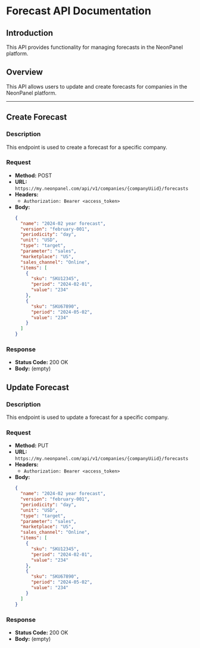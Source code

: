 # Forecast API Documentation

## Introduction
This API provides functionality for managing forecasts in the NeonPanel platform.

## Overview
This API allows users to update and create forecasts for companies in the NeonPanel platform.

---

## Create Forecast

### Description
This endpoint is used to create a forecast for a specific company.

### Request
- **Method:** POST
- **URL:** `https://my.neonpanel.com/api/v1/companies/{companyUiid}/forecasts`
- **Headers:**
    - `Authorization: Bearer <access_token>`
- **Body:**
  ```json
  {
    "name": "2024-02 year forecast",
    "version": "february-001",
    "periodicity": "day",
    "unit": "USD",
    "type": "target",
    "parameter": "sales",
    "marketplace": "US",
    "sales_channel": "Online",
    "items": [
      {
        "sku": "SKU12345",
        "period": "2024-02-01",
        "value": "234"
      },
      {
        "sku": "SKU67890",
        "period": "2024-05-02",
        "value": "234"
      }
    ]
  }
  ```

### Response
- **Status Code:** 200 OK
- **Body:** (empty)


## Update Forecast

### Description
This endpoint is used to update a forecast for a specific company.

### Request
- **Method:** PUT
- **URL:** `https://my.neonpanel.com/api/v1/companies/{companyUiid}/forecasts`
- **Headers:**
    - `Authorization: Bearer <access_token>`
- **Body:**
  ```json
  {
    "name": "2024-02 year forecast",
    "version": "february-001",
    "periodicity": "day",
    "unit": "USD",
    "type": "target",
    "parameter": "sales",
    "marketplace": "US",
    "sales_channel": "Online",
    "items": [
      {
        "sku": "SKU12345",
        "period": "2024-02-01",
        "value": "234"
      },
      {
        "sku": "SKU67890",
        "period": "2024-05-02",
        "value": "234"
      }
    ]
  }
  ```

### Response
- **Status Code:** 200 OK
- **Body:** (empty)




